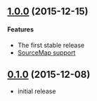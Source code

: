 ## [1.0.0](https://github.com/twada/gulp-unassert/releases/tag/v1.0.0) (2015-12-15)


#### Features

  * The first stable release
  * [SourceMap support](https://github.com/twada/gulp-unassert/pull/1)


## [0.1.0](https://github.com/twada/gulp-unassert/releases/tag/v0.1.0) (2015-12-08)


  * initial release
